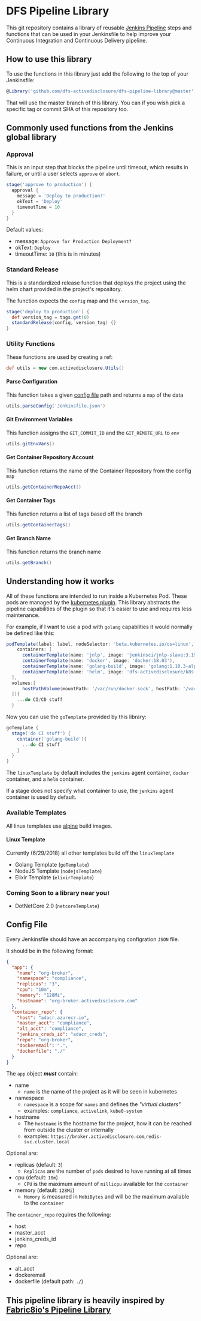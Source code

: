 # DFS Pipeline Library

This git repository contains a library of reusable [Jenkins Pipeline](https://jenkins.io/doc/book/pipeline/) steps and functions that can be used in your Jenkinsfile to help improve your Continuous Integration and Continuous Delivery pipeline.

## How to use this library

To use the functions in this library just add the following to the top of your Jenkinsfile:

``` groovy
@Library('github.com/dfs-activedisclosure/dfs-pipeline-library@master')
```

That will use the master branch of this library. You can if you wish pick a specific tag or commit SHA of this repository too.

## Commonly used functions from the Jenkins global library

### Approval

This is an input step that blocks the pipeline until timeout, which results in failure, or until a user selects `approve` or `abort`.

``` groovy
stage('approve to production') {
  approval {
    message = 'Deploy to production?'
    okText = 'Deploy'
    timeoutTime = 10
  }
}
```

Default values:

- message: `Approve for Production Deployment?`
- okText: `Deploy`
- timeoutTime: `10` (this is in minutes)

### Standard Release

This is a standardized release function that deploys the project using the helm chart provided in the project's repository.

The function expects the `config` map and the `version_tag`.

``` groovy
stage('deploy to production') {
  def version_tag = tags.get(0)
  standardRelease(config, version_tag) {}
}
```

### Utility Functions

These functions are used by creating a ref:

``` groovy
def utils = new com.activedisclosure.Utils()
```

#### Parse Configuration

This function takes a given [config file](#config-file) path and returns a `map` of the data

``` groovy
utils.parseConfig('Jenkinsfile.json')
```

#### Git Environment Variables

This function assigns the `GIT_COMMIT_ID` and the `GIT_REMOTE_URL` to `env`

``` groovy
utils.gitEnvVars()
```

#### Get Container Repository Account

This function returns the name of the Container Repository from the config `map`

``` groovy
utils.getContainerRepoAcct()
```

#### Get Container Tags

This function returns a list of tags based off the branch

``` groovy
utils.getContainerTags()
```

#### Get Branch Name

This function returns the branch name

``` groovy
utils.getBranch()
```

## Understanding how it works

All of these functions are intended to run inside a Kubernetes Pod. These pods are managed by the [kubernetes plugin](https://github.com/jenkinsci/kubernetes-plugin). This library abstracts the pipeline capabilities of the plugin so that it's easier to use and requires less maintenance.

For example, if I want to use a pod with `golang` capablities it would normally be defined like this:

``` groovy
podTemplate(label: label, nodeSelector: 'beta.kubernetes.io/os=linux',
    containers: [
      containerTemplate(name: 'jnlp', image: 'jenkinsci/jnlp-slave:3.19-1-alpine'),
      containerTemplate(name: 'docker', image: 'docker:18.03'),
      containerTemplate(name: 'golang-build', image: 'golang:1.10.3-alpine3.7'),
      containerTemplate(name: 'helm', image: 'dfs-activedisclosure/k8s-helm:v2.9.0')
  ],
  volumes:[
      hostPathVolume(mountPath: '/var/run/docker.sock', hostPath: '/var/run/docker.sock')
  ]){
    ...do CI/CD stuff
  }
```

Now you can use the `goTemplate` provided by this library:

``` groovy
goTemplate {
  stage('do CI stuff') {
    container('golang-build'){
      ...do CI stuff
    }
  }
}
```

The `linuxTemplate` by default includes the `jenkins` agent container, `docker` container, and a `helm` container.

If a stage does not specify what container to use, the `jenkins` agent container is used by default.

### Available Templates

All linux templates use [alpine](https://alpinelinux.org/) build images.

#### Linux Template

Currently (6/29/2018) all other templates build off the `linuxTemplate`

- Golang Template (`goTemplate`)
- NodeJS Template (`nodejsTemplate`)
- Elixir Template (`elixirTemplate`)

### Coming Soon to a library near you`!`

- DotNetCore 2.0 (`netcoreTemplate`)

## Config File

Every Jenkinsfile should have an accompanying configration `JSON` file.

It should be in the following format:

```JSON
{
  "app": {
    "name": "org-broker",
    "namespace": "compliance",
    "replicas": "3",
    "cpu": "10m",
    "memory": "128Mi",
    "hostname": "org-broker.activedisclosure.com"
  },
  "container_repo": {
    "host": "adacr.azurecr.io",
    "master_acct": "compliance",
    "alt_acct": "compliance",
    "jenkins_creds_id": "adacr_creds",
    "repo": "org-broker",
    "dockeremail": ".",
    "dockerfile": "./"
  }
}
```

The `app` object ***must*** contain:

- name
  - `name` is the name of the project as it will be seen in kubernetes
- namespace
  - `namespace` is a scope for `names` and defines the *"virtual clusters"*
  - examples: `compliance`, `activelink`, `kube0-system`
- hostname
  - The `hostname` is the hostname for the project, how it can be reached from outside the cluster or internally
  - examples: `https://broker.activedisclosure.com`,`redis-svc.cluster.local`

Optional are:

- replicas (default: `3`)
  - `Replicas` are the number of `pods` desired to have running at all times
- cpu (default: `10m`)
  - `CPU` is the maximum amount of `millicpu` available for the `container`
- memory (default: `128Mi`)
  - `Memory` is measured in `MebiBytes` and will be the maximum available to the `container`

The `container_repo` requires the following:

- host
- master_acct
- jenkins_creds_id
- repo

Optional are:

- alt_acct
- dockeremail
- dockerfile (default path: `./`)

## This pipeline library is heavily inspired by [Fabric8io's Pipeline Library](https://github.com/fabric8io/fabric8-pipeline-library)
